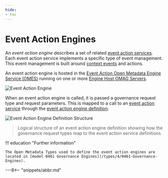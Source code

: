 ```yaml
---
hide:
- toc
---
```


<!-- SPDX-License-Identifier: CC-BY-4.0 -->
<!-- Copyright Contributors to the ODPi Egeria project. -->

# Event Action Engines

An *event action engine* describes a set of related [event action services](/guides/developer/event-action-services/overview). Each event action service implements a specific type of event management.  This event management is built around [context events](/concepts/context-event) and actions.

An event action engine is hosted in the [Event Action Open Metadata Engine Service (OMES)](/services/omes/event-action/overview) running on one or more [Engine Host OMAG Servers](/concepts/engine-host).

![Event Action Engine](/connectors/event-action/event-action-service.svg)

When an event action engine is called, it is passed a governance request type and request parameters. This is mapped to a call to an [event action service](/concepts/event-action-service) through the [event action engine definition](/concepts/governance-engine-definition).

![Event Action Engine Definition Structure](/guides/developer/open-metadata-archives/event-action-engine-definition.svg)
> Logical structure of an event action engine definition showing how the governance request types map to the event action service definitions

!!! education "Further information"

    The Open Metadata Types used to define the event action engines are located in [model 0461 Governance Engines](/types/4/0461-Governance-Engines).


---8<-- "snippets/abbr.md"